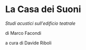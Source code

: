 # La Casa dei Suoni

_Studi acustici sull'edificio teatrale_

di Marco Facondi

a cura di Davide Riboli

